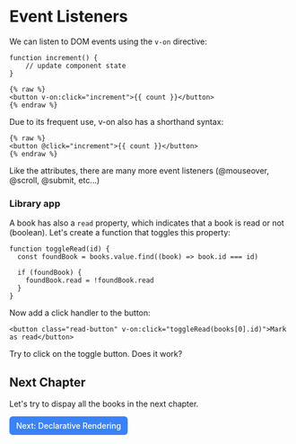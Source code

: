 # Event Listeners

We can listen to DOM events using the `v-on` directive:

```vue
function increment() { 
    // update component state 
} 

{% raw %}
<button v-on:click="increment">{{ count }}</button>
{% endraw %}
```

Due to its frequent use, v-on also has a shorthand syntax:

```vue
{% raw %}
<button @click="increment">{{ count }}</button>
{% endraw %}
```

Like the attributes, there are many more event listeners (@mouseover, @scroll, @submit, etc...)


### Library app

A book has also a `read` property, which indicates that a book is read or not (boolean). Let's create a function that toggles this property:

```vue
function toggleRead(id) {
  const foundBook = books.value.find((book) => book.id === id)

  if (foundBook) {
    foundBook.read = !foundBook.read
  }
}
```

Now add a click handler to the button:

```vue
<button class="read-button" v-on:click="toggleRead(books[0].id)">Mark as read</button>
```

Try to click on the toggle button. Does it work?


## Next Chapter

Let's try to dispay all the books in the next chapter.

<a href="./5.list-rendering" style="display: inline-flex; align-items: center; justify-content: center; padding: 6px 12px; background-color: #3b82f6; color: white; text-decoration: none; border-radius: 6px; font-weight: 500; font-size: 14px; line-height: 1.5; transition: all 0.2s ease; box-shadow: 0 1px 2px rgba(0,0,0,0.05);">
  Next: Declarative Rendering
</a>


